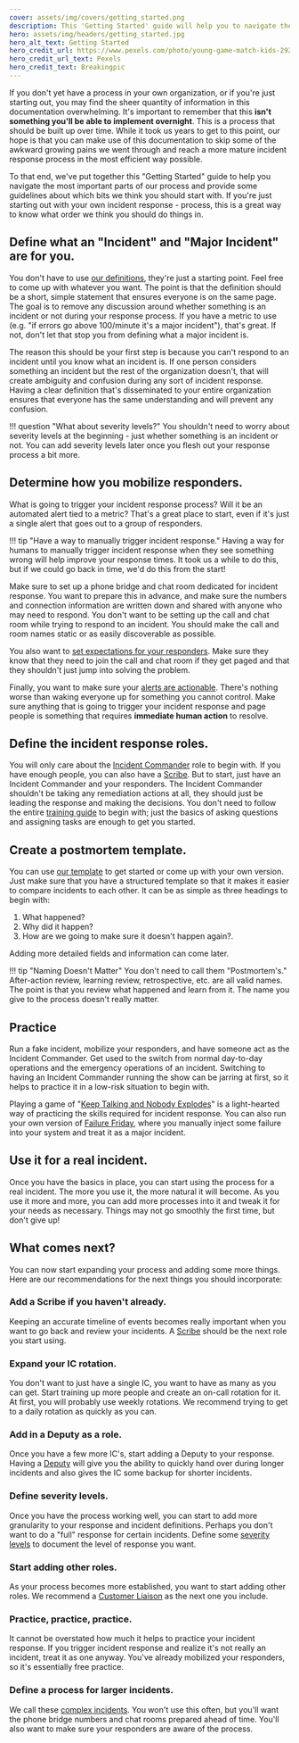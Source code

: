 ```yaml
---
cover: assets/img/covers/getting_started.png
description: This 'Getting Started' guide will help you to navigate the most important parts of our process, and provide some guidelines about which bits we think you should start with. If you're just starting out with your own incident response process, this is a great way to know what order we think you should do things in.
hero: assets/img/headers/getting_started.jpg
hero_alt_text: Getting Started
hero_credit_url: https://www.pexels.com/photo/young-game-match-kids-2923/
hero_credit_url_text: Pexels
hero_credit_text: Breakingpic
---
```

If you don't yet have a process in your own organization, or if you're just starting out, you may find the sheer quantity of information in this documentation overwhelming. It's important to remember that this **isn't something you'll be able to implement overnight**. This is a process that should be built up over time. While it took us years to get to this point, our hope is that you can make use of this documentation to skip some of the awkward growing pains we went through and reach a more mature incident response process in the most efficient way possible.

To that end, we've put together this "Getting Started" guide to help you navigate the most important parts of our process and provide some guidelines about which bits we think you should start with. If you're just starting out with your own incident response - process, this is a great way to know what order we think you should do things in.

## Define what an "Incident" and "Major Incident" are for you.

You don't have to use [our definitions](/before/severity_levels.md), they're just a starting point. Feel free to come up with whatever you want. The point is that the definition should be a short, simple statement that ensures everyone is on the same page. The goal is to remove any discussion around whether something is an incident or not during your response process. If you have a metric to use (e.g. "if errors go above 100/minute it's a major incident"), that's great. If not, don't let that stop you from defining what a major incident is.

The reason this should be your first step is because you can't respond to an incident until you know what an incident is. If one person considers something an incident but the rest of the organization doesn't, that will create ambiguity and confusion during any sort of incident response. Having a clear definition that's disseminated to your entire organization ensures that everyone has the same understanding and will prevent any confusion.

!!! question "What about severity levels?"
    You shouldn't need to worry about severity levels at the beginning - just whether something is an incident or not. You can add severity levels later once you flesh out your response process a bit more.

## Determine how you mobilize responders.

What is going to trigger your incident response process? Will it be an automated alert tied to a metric? That's a great place to start, even if it's just a single alert that goes out to a group of responders.

!!! tip "Have a way to manually trigger incident response."
    Having a way for humans to manually trigger incident response when they see something wrong will help improve your response times. It took us a while to do this, but if we could go back in time, we'd do this from the start!

Make sure to set up a phone bridge and chat room dedicated for incident response. You want to prepare this in advance, and make sure the numbers and connection information are written down and shared with anyone who may need to respond. You don't want to be setting up the call and chat room while trying to respond to an incident. You should make the call and room names static or as easily discoverable as possible.

You also want to [set expectations for your responders](/oncall/being_oncall.md). Make sure they know that they need to join the call and chat room if they get paged and that they shouldn't just jump into solving the problem.

Finally, you want to make sure your [alerts are actionable](/oncall/alerting_principles.md). There's nothing worse than waking everyone up for something you cannot control. Make sure anything that is going to trigger your incident response and page people is something that requires **immediate human action** to resolve.

## Define the incident response roles.

You will only care about the [Incident Commander](/before/different_roles#incident-commander-ic) role to begin with. If you have enough people, you can also have a [Scribe](/before/different_roles#scribe). But to start, just have an Incident Commander and your responders. The Incident Commander shouldn't be taking any remediation actions at all, they should just be leading the response and making the decisions. You don't need to follow the entire [training guide](/training/incident_commander.md) to begin with; just the basics of asking questions and assigning tasks are enough to get you started.

## Create a postmortem template.
You can use [our template](/after/post_mortem_template.md) to get started or come up with your own version. Just make sure that you have a structured template so that it makes it easier to compare incidents to each other. It can be as simple as three headings to begin with:

1. What happened?
1. Why did it happen?
1. How are we going to make sure it doesn't happen again?.

Adding more detailed fields and information can come later.

!!! tip "Naming Doesn't Matter"
    You don't need to call them "Postmortem's." After-action review, learning review, retrospective, etc. are all valid names. The point is that you review what happened and learn from it. The name you give to the process doesn't really matter.

## Practice

Run a fake incident, mobilize your responders, and have someone act as the Incident Commander. Get used to the switch from normal day-to-day operations and the emergency operations of an incident. Switching to having an Incident Commander running the show can be jarring at first, so it helps to practice it in a low-risk situation to begin with.

Playing a game of "[Keep Talking and Nobody Explodes](http://www.keeptalkinggame.com/)" is a light-hearted way of practicing the skills required for incident response. You can also run your own version of [Failure Friday](https://www.pagerduty.com/blog/failure-fridays-four-years/), where you manually inject some failure into your system and treat it as a major incident.

## Use it for a real incident.

Once you have the basics in place, you can start using the process for a real incident. The more you use it, the more natural it will become. As you use it more and more, you can add more processes into it and tweak it for your needs as necessary. Things may not go smoothly the first time, but don't give up!

## What comes next?

You can now start expanding your process and adding some more things. Here are our recommendations for the next things you should incorporate:

### Add a Scribe if you haven't already.

Keeping an accurate timeline of events becomes really important when you want to go back and review your incidents. A [Scribe](/before/different_roles#scribe) should be the next role you start using.

### Expand your IC rotation.

You don't want to just have a single IC, you want to have as many as you can get. Start training up more people and create an on-call rotation for it. At first, you will probably use weekly rotations. We recommend trying to get to a daily rotation as quickly as you can.

### Add in a Deputy as a role.

Once you have a few more IC's, start adding a Deputy to your response. Having a [Deputy](/before/different_roles#deputy) will give you the ability to quickly hand over during longer incidents and also gives the IC some backup for shorter incidents.

### Define severity levels.

Once you have the process working well, you can start to add more granularity to your response and incident definitions. Perhaps you don't want to do a "full" response for certain incidents. Define some [severity levels](/before/severity_levels.md) to document the level of response you want.

### Start adding other roles.

As your process becomes more established, you want to start adding other roles. We recommend a [Customer Liaison](/before/different_roles#customer-liaison) as the next one you include.

### Practice, practice, practice.

It cannot be overstated how much it helps to practice your incident response. If you trigger incident response and realize it's not really an incident, treat it as one anyway. You've already mobilized your responders, so it's essentially free practice.

### Define a process for larger incidents.
We call these [complex incidents](/before/complex_incidents.md). You won't use this often, but you'll want the phone bridge numbers and chat rooms prepared ahead of time. You'll also want to make sure your responders are aware of the process.
